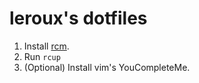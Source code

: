 leroux's dotfiles
=================

1) Install [rcm](https://github.com/thoughtbot/rcm).
2) Run `rcup`
3) (Optional) Install vim's YouCompleteMe.
